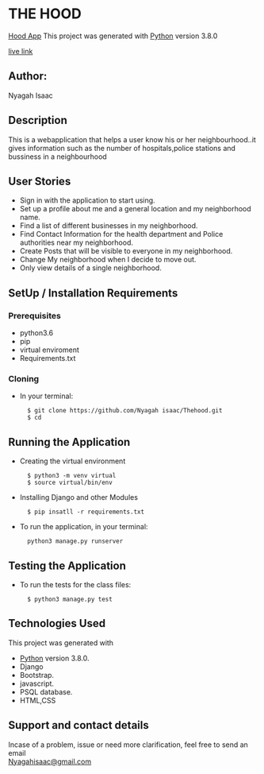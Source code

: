 # THE HOOD


[Hood App](https://github.com/Nyagah/Thehood.git)
This project was generated with [Python](https://www.python.org/) version 3.8.0 <br>

[live link](https://thehoodmtaa.herokuapp.com/)

## Author: 
Nyagah Isaac

## Description
This is a webapplication that helps a user know his or her neighbourhood..it gives information such as the number of hospitals,police stations and bussiness in a neighbourhood

## User Stories
* Sign in with the application to start using.
* Set up a profile about me and a general location and my neighborhood name.
* Find a list of different businesses in my neighborhood.
* Find Contact Information for the health department and Police authorities near my neighborhood.
* Create Posts that will be visible to everyone in my neighborhood.
* Change My neighborhood when I decide to move out. 
* Only view details of a single neighborhood.



## SetUp / Installation Requirements
### Prerequisites
* python3.6
* pip
* virtual enviroment
* Requirements.txt

### Cloning
* In your terminal:

        $ git clone https://github.com/Nyagah isaac/Thehood.git
        $ cd 

## Running the Application
* Creating the virtual environment

        $ python3 -m venv virtual
        $ source virtual/bin/env
       

* Installing Django and other Modules

        $ pip insatll -r requirements.txt

* To run the application, in your terminal:

        python3 manage.py runserver

## Testing the Application
* To run the tests for the class files:

        $ python3 manage.py test

## Technologies Used
  This project was generated with
  * [Python](https://www.python.org/) version 3.8.0. 
  * Django
  * Bootstrap.
  * javascript.
  * PSQL database.
  * HTML,CSS

## Support and contact details
 Incase of a problem, issue or need more clarification, feel free to send an email<br>Nyagahisaac@gmail.com<br>
 
